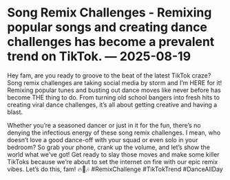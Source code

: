 # Song Remix Challenges - Remixing popular songs and creating dance challenges has become a prevalent trend on TikTok. — 2025-08-19

Hey fam, are you ready to groove to the beat of the latest TikTok craze? Song remix challenges are taking social media by storm and I’m HERE for it! Remixing popular tunes and busting out dance moves like never before has become THE thing to do. From turning old school bangers into fresh hits to creating viral dance challenges, it’s all about getting creative and having a blast.

Whether you’re a seasoned dancer or just in it for the fun, there’s no denying the infectious energy of these song remix challenges. I mean, who doesn’t love a good dance-off with your squad or even solo in your bedroom? So grab your phone, crank up the volume, and let’s show the world what we’ve got! Get ready to slay those moves and make some killer TikToks because we’re about to set the internet on fire with our epic remix vibes. Let’s do this, fam! 🔥💃🎶 #RemixChallenge #TikTokTrend #DanceAllDay